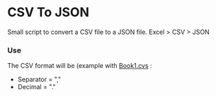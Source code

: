 # CSV To JSON

Small script to convert a CSV file to a JSON file.
Excel > CSV > JSON

### Use

The CSV format will be (example with [Book1.cvs](https://raw.githubusercontent.com/remylavergne/CsvToJson/master/Book1.csv) :
- Separator = ","
- Decimal = "."
